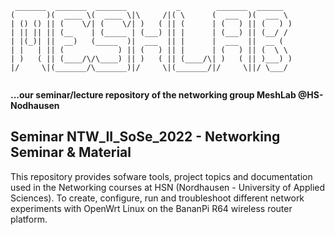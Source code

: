 ```
 _______  _______  _______           _        _______  ______            
(       )(  ____ \(  ____ \|\     /|( \      (  ___  )(  ___ \           
| () () || (    \/| (    \/| )   ( || (      | (   ) || (   ) )          
| || || || (__    | (_____ | (___) || |      | (___) || (__/ /           
| |(_)| ||  __)   (_____  )|  ___  || |      |  ___  ||  __ (            
| |   | || (            ) || (   ) || |      | (   ) || (  \ \           
| )   ( || (____/\/\____) || )   ( || (____/\| )   ( || )___) )          
|/     \|(_______/\_______)|/     \|(_______/|/     \||/ \___/           
                                                                         
```

**...our seminar/lecture repository of the networking group MeshLab @HS-Nodhausen**

## Seminar NTW_II_SoSe_2022 - Networking Seminar & Material

This repository provides sofware tools, project topics and documentation used in the Networking courses at HSN (Nordhausen - University of Applied Sciences).
To create, configure, run and troubleshoot different network experiments with OpenWrt Linux on the BananPi R64 wireless router platform. 


